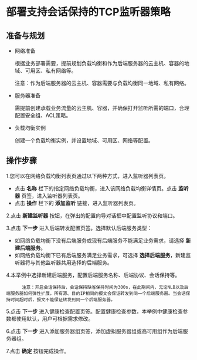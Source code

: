 # 部署支持会话保持的TCP监听器策略

## 准备与规划

- 网络准备

  根据业务部署需要，提前规划负载均衡和作为后端服务器的云主机、容器的地域、可用区、私有网络等。
	
  注意：作为后端服务器的云主机、容器需要与负载均衡同一地域、私有网络。

- 服务器准备

  需提前创建承载业务流量的云主机、容器，并确保打开监听所需的端口，合理配置安全组、ACL策略。

- 负载均衡实例

  创建一个负载均衡实例，并设置地域、可用区、网络等配置。

## 操作步骤
1.您可以在网络负载均衡列表页通过以下两种方式，进入监听器列表页。

   - 点击 **名称**  栏下的指定网络负载均衡，进入该网络负载均衡详情页。点击 **监听器** 页签，进入监听器列表页。
   - 点击 **操作** 栏下的 **添加监听** 链接，进入监听器列表页。
   
2.点击 **新建监听器** 按钮，在弹出的配置向导对话框中配置监听协议和端口。

3.点击 **下一步** 进入后端转发配置页签。选择默认后端服务类型：

   - 如网络负载均衡下没有后端服务或现有后端服务不能满足业务需求，请选择 **新建后端服务**。
   - 如网络负载均衡下已有后端服务满足业务需求，可选择 **选择后端服务**，新建监听器将与其他监听器共用选择的后端服务。
   
4.本举例中选择新建后端服务，配置后端服务名称、后端协议、会话保持等。

          注意：开启会话保持后，会话保持缺省保持时间为300s，在此期间内，无论NLB以及后端服务器如何弹性扩展，所有源、目的IP相同的报文会保证转发到同一个后端服务器。当会话保持时间超时后，报文不能保证转发到同一个后端服务器。

5.点击 **下一步** 进入健康检查配置页签。配置健康检查参数，本举例中健康检查参数都使用默认，用户可根据需求修改。

6.点击 **下一步** 进入添加服务器组页签，添加虚拟服务器组或高可用组作为后端服务器组。

7.点击 **确定** 按钮完成操作。



